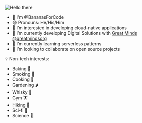 ![Hello there](https://nerdbot.com/wp-content/uploads/2020/01/1r3fn3-e1579990017466.jpg)

- 👋 I'm @BananasForCode
- 😄 Pronouns: He/His/Him
- 👀 I’m interested in developing cloud-native applications
- 🔭 I’m currently developing Digital Solutions with [Great Minds](https://greatminds.org/) [@greatmindsorg](https://github.com/greatmindsorg)
- 🌱 I’m currently learning serverless patterns
- 👯 I’m looking to collaborate on open source projects

💡 Non-tech interests:
- Baking 🍞
- Smoking 🍖
- Cooking 🍳
- Gardening 🌶️
- Whisky 🥃
- Gym 🏋️
- Hiking 🥾
- Sci-fi 🚀
- Science 🔬
